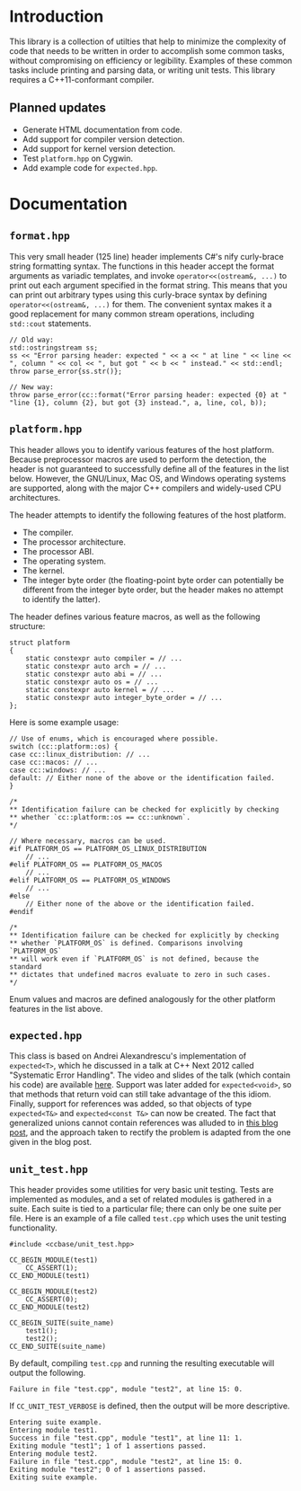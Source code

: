 <!--
  ** File Name:	README.md
  ** Author:	Aditya Ramesh
  ** Date:	12/05/2012
  ** Contact:	_@adityaramesh.com
-->

# Introduction

This library is a collection of utilties that help to minimize the complexity of
code that needs to be written in order to accomplish some common tasks, without
compromising on efficiency or legibility. Examples of these common tasks include
printing and parsing data, or writing unit tests. This library requires a
C++11-conformant compiler.

## Planned updates

- Generate HTML documentation from code.
- Add support for compiler version detection.
- Add support for kernel version detection.
- Test `platform.hpp` on Cygwin.
- Add example code for `expected.hpp`.

# Documentation

## `format.hpp`

This very small header (125 line) header implements C#'s nify curly-brace string
formatting syntax. The functions in this header accept the format arguments as
variadic templates, and invoke `operator<<(ostream&, ...)` to print out each
argument specified in the format string. This means that you can print out
arbitrary types using this curly-brace syntax by defining `operator<<(ostream&,
...)` for them. The convenient syntax makes it a good replacement for many
common stream operations, including `std::cout` statements.

	// Old way:
	std::ostringstream ss;
	ss << "Error parsing header: expected " << a << " at line " << line <<
	", column " << col << ", but got " << b << " instead." << std::endl;
	throw parse_error{ss.str()};

	// New way:
	throw parse_error(cc::format("Error parsing header: expected {0} at "
	"line {1}, column {2}, but got {3} instead.", a, line, col, b));

## `platform.hpp`

This header allows you to identify various features of the host platform.
Because preprocessor macros are used to perform the detection, the header is not
guaranteed to successfully define all of the features in the list below.
However, the GNU/Linux, Mac OS, and Windows operating systems are supported,
along with the major C++ compilers and widely-used CPU architectures.

The header attempts to identify the following features of the host platform.
- The compiler.
- The processor architecture.
- The processor ABI.
- The operating system.
- The kernel.
- The integer byte order (the floating-point byte order can potentially be
  different from the integer byte order, but the header makes no attempt to
  identify the latter).

The header defines various feature macros, as well as the following structure:

	struct platform
	{
		static constexpr auto compiler = // ...
		static constexpr auto arch = // ...
		static constexpr auto abi = // ...
		static constexpr auto os = // ...
		static constexpr auto kernel = // ...
		static constexpr auto integer_byte_order = // ...
	};

Here is some example usage:

	// Use of enums, which is encouraged where possible.
	switch (cc::platform::os) {
	case cc::linux_distribution: // ...
	case cc::macos: // ...
	case cc::windows: // ...
	default: // Either none of the above or the identification failed.
	}

	/*
	** Identification failure can be checked for explicitly by checking
	** whether `cc::platform::os == cc::unknown`.
	*/

	// Where necessary, macros can be used.
	#if PLATFORM_OS == PLATFORM_OS_LINUX_DISTRIBUTION
		// ...
	#elif PLATFORM_OS == PLATFORM_OS_MACOS
		// ...
	#elif PLATFORM_OS == PLATFORM_OS_WINDOWS
		// ...
	#else
		// Either none of the above or the identification failed.
	#endif

	/*
	** Identification failure can be checked for explicitly by checking
	** whether `PLATFORM_OS` is defined. Comparisons involving `PLATFORM_OS`
	** will work even if `PLATFORM_OS` is not defined, because the standard
	** dictates that undefined macros evaluate to zero in such cases.
	*/

Enum values and macros are defined analogously for the other platform features
in the list above.

## `expected.hpp`

This class is based on Andrei Alexandrescu's implementation of `expected<T>`,
which he discussed in a talk at C++ Next 2012 called "Systematic Error
Handling". The video and slides of the talk (which contain his code) are
available [here][error_handling]. Support was later added for `expected<void>`,
so that methods that return void can still take advantage of the this idiom.
Finally, support for references was added, so that objects of type
`expected<T&>` and `expected<const T&>` can now be created. The fact that
generalized unions cannot contain references was alluded to in [this blog
post][extending_expected], and the approach taken to rectify the problem is
adapted from the one given in the blog post.

[error_handling]: http://channel9.msdn.com/Shows/Going+Deep/C-and-Beyond-2012-Andrei-Alexandrescu-Systematic-Error-Handling-in-C "Alexandrescu's Talk on Systematic Error Handling"
[extending_expected]: http://anto-nonco.blogspot.com/2013/03/extending-expected-to-deal-with.html "Extending `expected<T>` to Deal with References"

## `unit_test.hpp`

This header provides some utilities for very basic unit testing. Tests are
implemented as modules, and a set of related modules is gathered in a suite.
Each suite is tied to a particular file; there can only be one suite per file.
Here is an example of a file called `test.cpp` which uses the unit testing
functionality.

	#include <ccbase/unit_test.hpp>

	CC_BEGIN_MODULE(test1)
		CC_ASSERT(1);
	CC_END_MODULE(test1)

	CC_BEGIN_MODULE(test2)
		CC_ASSERT(0);
	CC_END_MODULE(test2)

	CC_BEGIN_SUITE(suite_name)
		test1();
		test2();
	CC_END_SUITE(suite_name)

By default, compiling `test.cpp` and running the resulting executable will
output the following.

	Failure in file "test.cpp", module "test2", at line 15: 0.

If `CC_UNIT_TEST_VERBOSE` is defined, then the output will be more descriptive.

	Entering suite example.
	Entering module test1.
	Success in file "test.cpp", module "test1", at line 11: 1.
	Exiting module "test1"; 1 of 1 assertions passed.
	Entering module test2.
	Failure in file "test.cpp", module "test2", at line 15: 0.
	Exiting module "test2"; 0 of 1 assertions passed.
	Exiting suite example.
